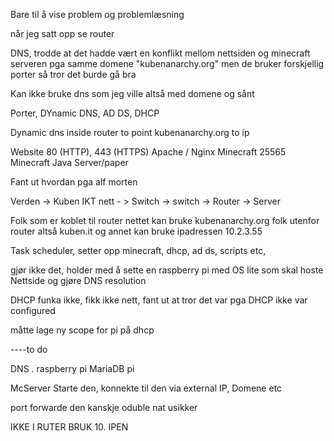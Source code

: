 Bare til å vise problem og problemlæsning

når jeg satt opp se router


DNS,
trodde at det hadde vært en konflikt mellom nettsiden og minecraft serveren pga samme domene "kubenanarchy.org" men de bruker forskjellig porter så tror det burde gå bra

Kan ikke bruke dns som jeg ville altså med domene og sånt



Porter, DYnamic DNS, AD DS, DHCP

Dynamic dns inside router to point kubenanarchy.org to ip 

Website	80 (HTTP), 443 (HTTPS)	Apache / Nginx
Minecraft	25565       Minecraft Java Server/paper

Fant ut hvordan pga alf morten


Verden -> Kuben IKT nett - > Switch -> switch -> Router -> Server

Folk som er koblet til router nettet kan bruke kubenanarchy.org
folk utenfor router altså kuben.it og annet kan bruke ipadressen 10.2.3.55


Task scheduler, setter opp minecraft, dhcp, ad ds, scripts etc,

gjør ikke det, holder med å sette en raspberry pi med OS lite som skal hoste Nettside og gjøre DNS resolution

DHCP funka ikke, fikk ikke nett, fant ut at tror det var pga DHCP ikke var configured 

måtte lage ny scope for pi på dhcp

----to do

DNS . raspberry pi
MariaDB pi

McServer 
Starte den, konnekte til den via external IP, 
Domene etc

port forwarde den kanskje oduble nat usikker


IKKE I RUTER BRUK 10. IPEN
